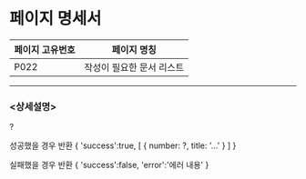 페이지 명세서
===================


|페이지 고유번호|페이지 명칭|
|---|---|
|P022|작성이 필요한 문서 리스트|    
  
---
### <상세설명>  
?

성공했을 경우 반환
{
    'success':true,
    [
        {
            number: ?,
            title: '...'
        }
    ]
}

실패했을 경우 반환
{
    'success':false,
    'error':'에러 내용'
}